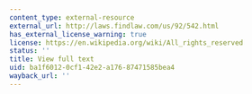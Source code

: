 ```yaml
---
content_type: external-resource
external_url: http://laws.findlaw.com/us/92/542.html
has_external_license_warning: true
license: https://en.wikipedia.org/wiki/All_rights_reserved
status: ''
title: View full text
uid: ba1f6012-0cf1-42e2-a176-87471585bea4
wayback_url: ''
---
```

